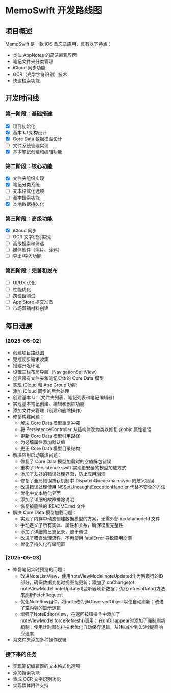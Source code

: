# MemoSwift 开发路线图

## 项目概述
MemoSwift 是一款 iOS 备忘录应用，具有以下特点：
- 类似 AppNotes 的简洁直观界面
- 笔记文件夹分类管理
- iCloud 同步功能
- OCR（光学字符识别）技术
- 快速检索功能

## 开发时间线

### 第一阶段：基础搭建
- [x] 项目初始化
- [x] 基本 UI 架构设计
- [x] Core Data 数据模型设计
- [ ] 文件系统管理实现
- [x] 基本笔记创建和编辑功能

### 第二阶段：核心功能
- [x] 文件夹组织实现
- [x] 笔记分类系统
- [ ] 文本格式化选项
- [ ] 基本搜索功能
- [x] 本地数据持久化

### 第三阶段：高级功能
- [x] iCloud 同步
- [ ] OCR 文字识别实现
- [ ] 高级搜索和筛选
- [ ] 媒体附件（照片、涂鸦）
- [ ] 导出/导入功能

### 第四阶段：完善和发布
- [ ] UI/UX 优化
- [ ] 性能优化
- [ ] 跨设备测试
- [ ] App Store 提交准备
- [ ] 市场营销材料创建

## 每日进展

### [2025-05-02]
- 创建项目路线图
- 完成初步需求收集
- 搭建开发环境
- 设置三栏布局导航（NavigationSplitView）
- 创建带有文件夹和笔记实体的 Core Data 模型
- 实现 iCloud 和 App Group 功能
- 添加 iCloud 同步的后台处理
- 创建基本 UI（文件夹列表、笔记列表和笔记编辑器）
- 实现基本笔记创建、编辑和删除功能
- 添加文件夹管理（创建和删除操作）
- 修复构建问题：
  - 解决 Core Data 模型重复冲突
  - 将 PersistenceController 从结构体改为类以修复 @objc 属性错误
  - 更新 Core Data 模型引用路径
  - 为必填属性添加默认值
  - 更正 Core Data 模型目录结构
- 解决应用启动崩溃问题：
  - 修复了 Core Data 模型加载时的空值解包错误
  - 重构了 Persistence.swift 实现更安全的模型加载方式
  - 添加了友好的错误处理界面，防止应用崩溃
  - 修复了全局错误捕获机制中 DispatchQueue.main.sync 的歧义错误
  - 改进错误处理使用 NSSetUncaughtExceptionHandler 代替不安全的方法
  - 优化中文本地化界面
  - 添加了详细的故障排除说明
  - 恢复被删除的 README.md 文件
- 解决 Core Data 模型加载问题：
  - 实现了内存中动态创建数据模型的方案，无需外部 xcdatamodeld 文件
  - 手动定义了所有实体、属性和关系，确保模型完整性
  - 添加了详细的日志记录，便于调试
  - 改进了错误处理流程，不再使用 fatalError 导致应用崩溃
  - 优化了持久化存储配置

### [2025-05-03]

- 修复笔记实时预览的问题：
  - 改进NoteListView，使用noteViewModel.noteUpdated作为列表行的ID部分，确保数据变化时视图能更新；添加了.onChange(of: noteViewModel.noteUpdated)监听器刷新数据；优化refreshData()方法来刷新FetchRequest
  - 优化NoteRow组件，将note改为@ObservedObject以便自动刷新；改进了空内容的显示逻辑
  - 增强了NoteEditorView，在返回按钮操作中添加了noteViewModel.forceRefresh()调用；在onDisappear时添加了强制刷新机制；使用计时器防抖技术优化自动保存逻辑，从1秒减少到0.5秒提高响应速度
- 为文件夹添加多种操作逻辑

### 接下来的任务
- 实现笔记编辑器的文本格式化选项
- 添加搜索功能
- 集成 OCR 文字识别功能
- 实现媒体附件支持 